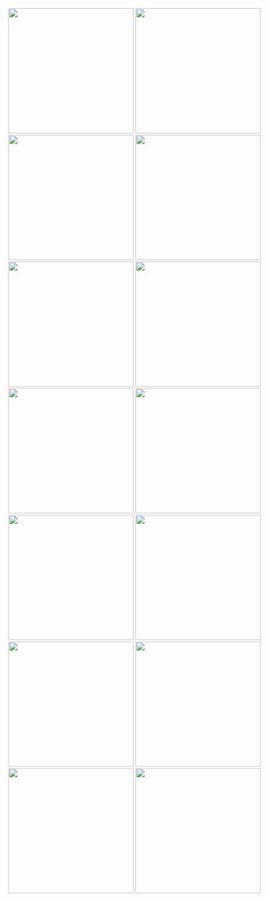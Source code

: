 <img src="https://github.com/Bhavin1313/Flutter_Final_Exam/assets/99348404/d728019e-928e-49ef-b2d4-b4dbf5024a1f" width="250px">

<img src="https://github.com/Bhavin1313/Flutter_Final_Exam/assets/99348404/54d53acf-19fe-442e-96d8-baa5f6442e1d" width="250px">
<img src="https://github.com/Bhavin1313/Flutter_Final_Exam/assets/99348404/523e58ea-1f61-4510-8087-86e1ab179b5e" width="250px">
<img src="https://github.com/Bhavin1313/Flutter_Final_Exam/assets/99348404/e689ce3c-27e3-4dd2-930f-d26a0d60b68f" width="250px">
<img src="https://github.com/Bhavin1313/Flutter_Final_Exam/assets/99348404/4befb221-7fd0-4838-a59a-7732df1cbe5a" width="250px">
<img src="https://github.com/Bhavin1313/Flutter_Final_Exam/assets/99348404/55dd5ec0-5a8c-49c8-8da5-35a211429d47" width="250px">
<img src="https://github.com/Bhavin1313/Flutter_Final_Exam/assets/99348404/8dcfaf47-cce8-4cfc-9538-51aefc813eb5" width="250px">
<img src="https://github.com/Bhavin1313/Flutter_Final_Exam/assets/99348404/e812c628-5da4-4ffb-8aea-fb94681a70c3" width="250px">
<img src="https://github.com/Bhavin1313/Flutter_Final_Exam/assets/99348404/811166dd-35f7-4ac3-9194-77cea9366a79" width="250px">
<img src="https://github.com/Bhavin1313/Flutter_Final_Exam/assets/99348404/5b5a1561-38e2-4006-9666-4e8160ab9ffc" width="250px">
<img src="https://github.com/Bhavin1313/Flutter_Final_Exam/assets/99348404/9ca13da4-04eb-409e-95ae-38bc43511ba0" width="250px">
<img src="https://github.com/Bhavin1313/Flutter_Final_Exam/assets/99348404/91977bb2-6ab2-4e14-b153-7f7c2dafa125" width="250px">
<img src="https://github.com/Bhavin1313/Flutter_Final_Exam/assets/99348404/d9db5ac2-3d05-4051-b44d-fd5bf02ab093" width="250px">
<img src="https://github.com/Bhavin1313/Flutter_Final_Exam/assets/99348404/cce29c4a-59bb-40fb-8e70-da12c06ef952" width="250px">



